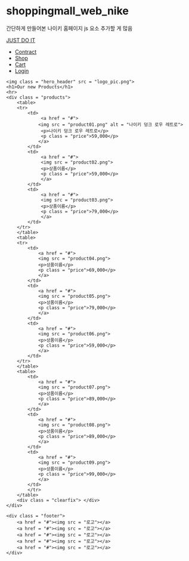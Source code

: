 # shoppingmall_web_nike
간단하게 만들어본 나이키 홈페이지 js 요소 추가할 게 많음

<!DOCTYPE html>
<html>
<head>
    <meta charset='utf-8'>
    <title>NIKE.UNOFFICIAL</title>
    <link href = "style.css" rel ="stylesheet">
</head>
<body>
    <div class = "navbar">
        <a class = "logo" href = "#">
            <p>JUST DO IT</p>
        </a>
        <ul>
            <li><a href = "#">Contract</a></li>
            <li><a href = "#">Shop</a></li>
            <li><a href = "#">Cart</a></li>
            <li><a href = "#">Login</a></li>
        </ul>
    </div>

    <img class = "hero_header" src = "logo_pic.png">
    <h1>Our new Products</h1>
    <hr>
    <div class = "products">
        <table>
        <tr>
            <td>
                 <a href = "#">
                <img src = "product01.png" alt = "나이키 덩크 로우 레트로">
                 <p>나이키 덩크 로우 레트로</p>
                 <p class = "price">59,000</p>
                </a>
            </td>
            <td>   
                 <a href = "#">
                 <img src = "product02.png">
                 <p>상품이름</p>
                 <p class = "price">59,000</p>
                 </a>
            </td> 
            <td>
                 <a href = "#">
                 <img src = "product03.png">
                 <p>상품이름</p>
                 <p class = "price">79,000</p>
                 </a>
            </td>  
        </tr>
        </table>
        <table>
        <tr>
            <td>
                <a href = "#">
                <img src = "product04.png">
                <p>상품이름</p>
                <p class = "price">69,000</p>
                </a>
            </td>
            <td>
                <a href = "#">
                <img src = "product05.png">
                <p>상품이름</p>
                <p class = "price">79,000</p>
                </a>
            </td>
            <td>    
                <a href = "#">
                <img src = "product06.png">
                <p>상품이름</p>
                <p class = "price">59,000</p>
                </a>
            </td>    
        </tr>
        </table>
        <table>
            <td>
                <a href = "#">
                <img src = "product07.png">
                <p>상품이름</p>
                <p class = "price">89,000</p>
                </a>
            </td>
            <td>
                <a href = "#">
                <img src = "product08.png">
                <p>상품이름</p>
                <p class = "price">89,000</p>
                </a>
            </td>
            <td>
                <a href = "#">
                <img src = "product09.png">
                <p>상품이름</p>
                <p class = "price">99,000</p>
                </a>
            </td>
            </tr>
        </table>    
        <div class = "clearfix"> </div>
    </div>
    
    <div class = "footer">
        <a href = "#"><img src = "로고"></a>
        <a href = "#"><img src = "로고"></a>
        <a href = "#"><img src = "로고"></a>
        <a href = "#"><img src = "로고"></a>
        <a href = "#"><img src = "로고"></a>
    </div>
</body>
</html>


